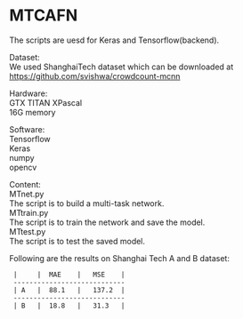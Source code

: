 # MTCAFN
The scripts are uesd for Keras and Tensorflow(backend). 

Dataset:  
We used ShanghaiTech dataset which can be downloaded at  https://github.com/svishwa/crowdcount-mcnn

Hardware:  
GTX TITAN XPascal  
16G memory  

Software:  
Tensorflow  
Keras  
numpy  
opencv  

Content:  
MTnet.py  
The script is to build a multi-task network.  
MTtrain.py  
The script is to train the network and save the model.  
MTtest.py  
The script is to test the saved model.  

Following are the results on Shanghai Tech A and B dataset:
    
     |     |  MAE    |   MSE    |
     ----------------------------
     | A   |  88.1   |   137.2  |
     ----------------------------
     | B   |  18.8   |   31.3   |

